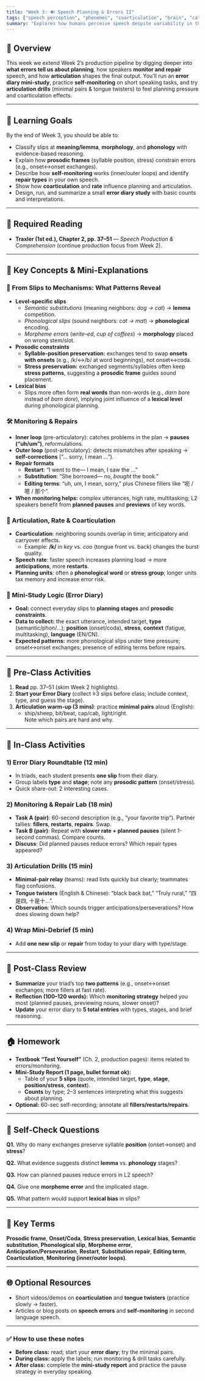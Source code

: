 ```yaml
---
title: "Week 3: 🔊 Speech Planning & Errors II"
tags: ["speech perception", "phonemes", "coarticulation", "brain", "categorical perception"]
summary: "Explores how humans perceive speech despite variability in the signal, using behavioral and neurological evidence."
---
```



## 📘 Overview
This week we extend Week 2’s production pipeline by digging deeper into **what errors tell us about planning**, how speakers **monitor and repair** speech, and how **articulation** shapes the final output. You’ll run an **error diary mini-study**, practice **self-monitoring** on short speaking tasks, and try **articulation drills** (minimal pairs & tongue twisters) to feel planning pressure and coarticulation effects.

---

## 🎯 Learning Goals
By the end of Week 3, you should be able to:

- Classify slips at **meaning/lemma**, **morphology**, and **phonology** with evidence-based reasoning.
- Explain how **prosodic frames** (syllable position, stress) constrain errors (e.g., onset↔onset exchanges).
- Describe how **self-monitoring** works (inner/outer loops) and identify **repair types** in your own speech.
- Show how **coarticulation** and **rate** influence planning and articulation.
- Design, run, and summarize a small **error diary study** with basic counts and interpretations.

---

## 📖 Required Reading
- **Traxler (1st ed.), Chapter 2, pp. 37–51** — *Speech Production & Comprehension* (continue production focus from Week 2).

---

## 🔑 Key Concepts & Mini-Explanations

### 🧩 From Slips to Mechanisms: What Patterns Reveal
- **Level-specific slips**  
  - *Semantic substitutions* (meaning neighbors: *dog → cat*) → **lemma** competition.  
  - *Phonological slips* (sound neighbors: *cat → mat*) → **phonological** encoding.  
  - *Morpheme errors* (*write–ed*, *cup of coffees*) → **morphology** placed on wrong stem/slot.
- **Prosodic constraints**  
  - **Syllable-position preservation:** exchanges tend to swap **onsets with onsets** (e.g., /k/↔/b/ at word beginnings), not onset↔coda.  
  - **Stress preservation:** exchanged segments/syllables often keep **stress patterns**, suggesting a **prosodic frame** guides sound placement.
- **Lexical bias**  
  - Slips more often form **real words** than non-words (e.g., *darn bore* instead of *barn dore*), implying joint influence of a **lexical level** during phonological planning.

### 🛠️ Monitoring & Repairs
- **Inner loop** (pre-articulatory): catches problems in the plan → **pauses (“uh/um”)**, reformulations.  
- **Outer loop** (post-articulatory): detects mismatches after speaking → **self-corrections** (“… sorry, I mean …”).  
- **Repair formats**  
  - **Restart**: “I went to the— I mean, I saw the …”  
  - **Substitution**: “She borrowed— no, *bought* the book.”  
  - **Editing terms**: “uh, um, I mean, sorry,” plus Chinese fillers like “呃 / 嗯 / 那个”.  
- **When monitoring helps:** complex utterances, high rate, multitasking; L2 speakers benefit from **planned pauses** and **previews** of key words.

### 👄 Articulation, Rate & Coarticulation
- **Coarticulation**: neighboring sounds overlap in time; anticipatory and carryover effects.  
  - Example: **/k/** in *key* vs. *coo* (tongue front vs. back) changes the burst quality.  
- **Speech rate**: faster speech increases planning load → more **anticipations**, more **restarts**.  
- **Planning units**: often a **phonological word** or **stress group**; longer units tax memory and increase error risk.

### 🔬 Mini-Study Logic (Error Diary)
- **Goal:** connect everyday slips to **planning stages** and **prosodic constraints**.  
- **Data to collect:** the exact utterance, intended target, **type** (semantic/phon/…); **position** (onset/coda), **stress**, **context** (fatigue, multitasking), **language** (EN/CN).  
- **Expected patterns:** more phonological slips under time pressure; onset↔onset exchanges; presence of editing terms before repairs.

---

## 📝 Pre-Class Activities
1. **Read** pp. 37–51 (skim Week 2 highlights).  
2. **Start your Error Diary** (collect ≥3 slips before class; include context, type, and guess the stage).  
3. **Articulation warm-up (3 mins)**: practice **minimal pairs** aloud (English):  
   - ship/sheep, bit/beat, cap/cab, light/right.  
   Note which pairs are hard and why.

---

## 💬 In-Class Activities

### 1) Error Diary Roundtable (12 min)
- In triads, each student presents **one slip** from their diary.  
- Group labels **type** and **stage**; note any **prosodic pattern** (onset/stress).  
- Quick share-out: 2 interesting cases.

### 2) Monitoring & Repair Lab (18 min)
- **Task A (pair)**: 60-second description (e.g., “your favorite trip”). Partner tallies: **fillers**, **restarts**, **repairs**. Swap.  
- **Task B (pair)**: Repeat with **slower rate + planned pauses** (silent 1-second commas). Compare counts.  
- **Discuss**: Did planned pauses reduce errors? Which repair types appeared?

### 3) Articulation Drills (15 min)
- **Minimal-pair relay** (teams): read lists quickly but clearly; teammates flag confusions.  
- **Tongue twisters** (English & Chinese): “black back bat,” “Truly rural,” “四是四, 十是十…”.  
- **Observation**: Which sounds trigger anticipations/perseverations? How does slowing down help?

### 4) Wrap Mini-Debrief (5 min)
- Add **one new slip** or **repair** from today to your diary with type/stage.

---

## 🔁 Post-Class Review
- **Summarize** your triad’s top **two patterns** (e.g., onset↔onset exchanges; more fillers at fast rate).  
- **Reflection (100–120 words):** Which **monitoring strategy** helped you most (planned pauses, previewing nouns, slower onset)?  
- **Update** your error diary to **5 total entries** with types, stages, and brief reasoning.

---

## 🏠 Homework
- **Textbook “Test Yourself”** (Ch. 2, production pages): items related to errors/monitoring.  
- **Mini-Study Report (1 page, bullet format ok):**  
  - Table of your **5 slips** (quote, intended target, **type**, **stage**, **position/stress**, **context**).  
  - **Counts** by type; 2–3 sentences interpreting what this suggests about planning.  
- **Optional:** 60-sec self-recording; annotate all **fillers/restarts/repairs**.

---

## 🧩 Self-Check Questions
**Q1.** Why do many exchanges preserve syllable **position** (onset→onset) and **stress**?  
<!--*A:* Because sounds are slotted into a **prosodic frame** during phonological encoding; the frame constrains where segments can go.*-->

**Q2.** What evidence suggests distinct **lemma** vs. **phonology** stages?  
<!--*A:* Semantic substitutions (meaning neighbors) vs. phonological slips (sound neighbors) dissociate; TOTs often access meaning but not full phonology.*-->

**Q3.** How can planned pauses reduce errors in L2 speech?  
<!--*A:* They give the **inner monitor** time to check the plan, lowering anticipations and restarts, especially around complex words.*-->

**Q4.** Give one **morpheme error** and the implicated stage.  
<!--*A:* “He write-ed the essay” → morpheme attached to wrong stem; **morphological** slotting during formulation.*-->

**Q5.** What pattern would support **lexical bias** in slips?  
<!--*A:* Slips that form **real words** occur more than phonotactically possible non-words (e.g., *darn bore* over *barn dore*).*-->

---

## 🧰 Key Terms
**Prosodic frame**, **Onset/Coda**, **Stress preservation**, **Lexical bias**, **Semantic substitution**, **Phonological slip**, **Morpheme error**, **Anticipation/Perseveration**, **Restart**, **Substitution repair**, **Editing term**, **Coarticulation**, **Monitoring (inner/outer loops)**.

---

## 🌐 Optional Resources
- Short videos/demos on **coarticulation** and **tongue twisters** (practice slowly → faster).  
- Articles or blog posts on **speech errors** and **self-monitoring** in second language speech.

---

### ✅ How to use these notes
- **Before class:** read; start your **error diary**; try the minimal pairs.  
- **During class:** apply the labels; run monitoring & drill tasks carefully.  
- **After class:** complete the **mini-study report** and practice the pause strategy in everyday speaking.

















<!--
## 📘 Overview

Have you ever thought you heard someone say something… only to realize you misunderstood completely? Or found it harder to understand speech in a noisy room? This week, we explore how our brain manages to decode rapid, variable, and noisy speech signals—a process more complex than it seems.

We'll investigate how **speech perception** works, why it’s so challenging, how we perceive categories of sounds, and how **what we see** can influence what we hear.

---

## 🎯 Learning Goals

By the end of this week, you should be able to:

- Explain why **speech perception** is difficult and identify key sources of variability.
- Define and illustrate **coarticulation** and **categorical perception**.
- Describe and interpret the **McGurk effect**.
- Compare and critique major **theories of speech perception**.
- Identify the **brain regions** involved in speech processing.

---

## 📖 Required Reading

- **Chapter 2 (pp. 51–71)** from *Introduction to Psycholinguistics: Understanding Language Science* by Matthew Traxler.

---

## 🧠 Core Concepts

### 🔄 Why Is Speech Perception Hard?

- **Fast & continuous**: Speech averages ~10–15 phonemes/sec, with no clear word boundaries.
- **Variability**: Sounds change depending on speaker, rate, emotion, and surrounding sounds (e.g., /t/ in “top” vs. “stop” vs. “cat”).
- **Lack of invariance**: There's no one-to-one mapping from sound to phoneme category.
- **Coarticulation**: Sounds influence each other (e.g., “boot” vs. “beet”).

---

### 🎨 Coarticulation & Categorical Perception

- **Coarticulation**: Speech sounds blend; upcoming sounds affect how current ones are produced and perceived.
  - Try saying "key" and "coo"—notice how /k/ differs.
- **Categorical Perception**:
  - We hear speech as **categories**, not continuous sounds.
  - Classic study: Liberman et al. (1957) showed listeners hear a clear switch between /ba/ and /pa/ as VOT changes.
  - **Why?** This makes perception faster and more robust to noise.

---

### 👁️ McGurk Effect & Multisensory Integration

- **McGurk effect** (McGurk & MacDonald, 1976):
  - Visual /ga/ + auditory /ba/ → perceived /da/.
  - Shows **visual input** influences what we hear.
- **Why important?**
  - Speech perception is **multimodal**—we don’t just use sound!
  - Especially helpful in **noisy environments** (Sumby & Pollack, 1954).

---

### 🧬 Theories of Speech Perception

| Theory            | Core Idea                                | Support                            | Limitations                          |
|------------------|-------------------------------------------|------------------------------------|--------------------------------------|
| **Motor Theory**  | Perceive speech by simulating gestures   | McGurk effect, motor cortex data   | Doesn’t explain all speech sounds    |
| **Auditory Theory** | General auditory system handles speech | Animal & infant studies            | Lacks detail on context/articulation |
| **TRACE Model**   | Interactive layers: features, phonemes, words | Ganong effect, lexical influence | Computationally complex              |

---

### 🧠 Speech Perception & the Brain

- **Superior temporal gyrus**: early auditory processing.
- **Wernicke’s area**: comprehension; damage → fluent aphasia.
- **Dual Stream Model** (Hickok & Poeppel, 2007):
  - **Ventral stream**: sound → meaning.
  - **Dorsal stream**: sound → motor mapping.

---

## 📝 Pre-Class Activities

Complete these before class to prepare for discussion and in-class tasks:

1. ✅ **Read Chapter 2 (pp. 51–71)** carefully. Focus on McGurk effect, coarticulation, and theory comparisons.
2. 👂 **Try this demo**:  
   - [McGurk Effect Demo](https://www.youtube.com/watch?v=G-lN8vWm3m0)  
   - Watch with eyes open, then closed. What do you hear each time?
3. 🎧 **Optional Podcast**:  
   - *Science Vs – Your Brain on Language* (Spotify or Apple Podcasts)

---

## 💬 In-Class Activities

- 🎧 **Mumbled Messages**: Distorted speech listening challenge.
- 👅 **Coarticulation Demos**: Say "ban" vs. "bun"; observe articulation changes.
- 🧪 **Categorical Perception Activity**: Vote when /ba/ becomes /pa/.
- 🎥 **McGurk Effect Video**: Test visual-auditory integration.
- 👄 **Lipreading Challenge**: Can you guess what's said without sound?
- 👥 **Theory Debate Groups**: Each group defends one theory of speech perception.

---

## 🔁 Post-Class Review

After class, reinforce your learning by:

1. 📚 **Re-reading** key sections on McGurk effect and speech theories.
2. ✍️ **Reflection Prompt**:
   > When you misunderstood someone recently, what clues helped you recover the meaning—sound, context, or visual cues?

3. 📝 **Mini Task**: 
   - Observe 1 instance where speech was unclear (e.g., in public or online).
   - Describe how you figured out what the speaker meant (~100 words).

4. 🧠 **Extra Resource**:  
   [Laurel/Yanny Illusion – Which do you hear?](https://www.youtube.com/watch?v=7X_WvGAhMlQ)

---

## 🏠 Homework

- 📖 Revisit Chapter 2 (pp. 60–71), focusing on speech perception theories and neurobiological evidence.
- ✍️ Complete 2 *Test Yourself* questions related to speech perception.
- 🔍 **Optional Research Brief**: Find and summarize one real-world application of speech perception research (e.g., voice assistants, hearing aids, language learning).

---

## 🔜 Looking Ahead

Next week we dive into how we **recognize words**—fast and with incredible precision. We’ll explore the mental **lexicon**, **semantic priming**, and what happens when you read a word like “butter” and suddenly crave toast.

-->



<!--
## 📘 Overview

Speech perception is a remarkable cognitive achievement: we can recognize spoken words rapidly and accurately, even though the signal is noisy, fast, and highly variable across speakers. This week, we explore how listeners parse the speech stream into discrete phonemes and words, how the brain supports these processes, and what speech illusions like the **McGurk effect** reveal about auditory-visual integration.

---

## 🧠 Core Concepts

### The Speech Perception Challenge

- The **acoustic signal is continuous**, but we perceive **discrete phonemes**.
- Phoneme boundaries are often **blurred** due to **coarticulation**.
- There is **no simple one-to-one mapping** between sound and phoneme.

### Categorical Perception

- Listeners perceive sounds along a continuum (e.g., /b/ to /p/) as **distinct categories**.
- **Voice Onset Time (VOT)** is used to test this: e.g., /ba/ vs. /pa/
- Perception is **all-or-none**, not gradual.

### Coarticulation

- Sounds influence each other in speech (e.g., the /k/ in "key" vs. "cool").
- Listeners use **contextual cues** and **expectations** to resolve ambiguity:contentReference[oaicite:0]{index=0}.

### Multimodal Integration & the McGurk Effect

- **McGurk Effect**: seeing [ga] + hearing [ba] = perceiving [da]
- Shows that speech perception integrates **visual** and **auditory** information.
- Demonstrates the **constructive nature** of perception.

### Theories of Speech Perception

| Theory | Core Idea |
|--------|-----------|
| **Motor Theory** | Speech perception involves accessing motor programs used for production. |
| **General Auditory Approach** | Listeners use general sound-processing mechanisms to perceive speech. |
| **Cohort Model (intro)** | Word recognition begins with a cohort of candidates, narrowed as more input arrives. |

### Neurological Evidence

- Brain imaging shows activity in **superior temporal gyrus** and **Broca’s/Wernicke’s areas** during speech perception.
- Studies of **brain-damaged patients** reveal that different parts of the brain handle **phonemic discrimination** and **comprehension**.

---

## 📚 Reading

- Traxler (2012), Chapter 2: *Speech Production and Comprehension* (pp. 51–71)

---

## 🏷️ Key Terms

| Term | Definition |
|------|------------|
| **Categorical Perception** | Perceiving sounds as belonging to distinct categories despite acoustic overlap |
| **Coarticulation** | Influence of surrounding sounds on the articulation of a phoneme |
| **McGurk Effect** | A perceptual illusion where visual and auditory inputs mismatch |
| **Voice Onset Time (VOT)** | The time between release of a consonant and onset of vocal cord vibration |
| **Motor Theory** | Theory that speech perception activates speech production mechanisms |
| **Phoneme Restoration** | The brain fills in missing phonemes based on context |

---

## 🧪 Examples & In-Class Activities

### 🎧 VOT Demonstration

- Students listen to a /ba/–/pa/ continuum.
- Discuss how they switch categories despite gradual changes.

### 🎥 McGurk Effect

- Play a video demo where the visual and auditory signals mismatch.
- Students report what they hear—often an illusory blend.
- Discuss how the brain integrates inputs.

### 🧠 Brain Tour (Mini Lecture + Discussion)

- Show diagrams of speech processing areas.
- Briefly compare brain areas involved in production vs. perception.

### 🔁 Perception Challenge

- Present coarticulated words out of context.
- Ask students to identify phonemes—then show how context changes perception.

---

## ❓ Self-Check Questions

1. Why is speech perception considered a "computational problem"?
2. What is categorical perception, and how is it tested?
3. What does the McGurk effect reveal about speech perception?
4. How do theories of speech perception differ in their explanation of phoneme recognition?
5. What role does the brain play in resolving ambiguity during speech perception?

---

## 🧩 Practice Prompt (Adapted from the Textbook)

> Imagine a listener hears the syllable “da” while seeing someone mouth “ga.”  
> 1. What might they report hearing?  
> 2. Which theory best explains this?  
> 3. How does this show the difference between perception and acoustics?

---

## 🔁 Related Chapters

- Chapter 1: *Introduction to Language Science*
- Chapter 3: *Word Processing* (focus on lexical access after phoneme identification)


<!--

## 🧠 Chapter 3 Lecture Notes: Language Acquisition I

How do children acquire language with such speed and accuracy, even before formal instruction? In this chapter, we explore the early stages of language development and theories that explain how humans acquire language.

---

## 📘 Core Topics & Concepts

### 1. What Is Language Acquisition?

* **Language acquisition**: the process by which humans learn their native language(s)
* Involves phonology, morphology, syntax, semantics, and pragmatics
* Begins *before birth* and continues into early childhood

> 🧠 **In class**: We’ll listen to early infant sounds and trace the developmental stages of speech.

---

### 2. Early Developmental Milestones

#### Prelinguistic Development

* **Prenatal**: fetuses respond to rhythm and intonation
* **0–6 months**: cooing, turn-taking, preference for native language sounds
* **6–12 months**: babbling (canonical and variegated), gesture use

#### First Words & Beyond

* **12 months**: first words typically emerge
* **18–24 months**: vocabulary explosion
* **Telegraphic speech**: early multi-word utterances (e.g., “want juice”)

> 🔍 **Research Spotlight**: By 6 months, infants can recognize their name and segment word boundaries using statistical cues.

> 🎧 **In class**: We’ll listen to babbling samples and discuss their diagnostic features.

---

### 3. Theoretical Approaches to Language Acquisition

#### Nativist Theories (Chomsky)

* **Universal Grammar (UG)**: humans are born with innate language principles
* Language input triggers parameter setting
* Poverty of the Stimulus argument: input is insufficient; knowledge must be innate

#### Empiricist Theories (Behaviorist & Connectionist)

* Learning occurs through **association, imitation, reinforcement**
* Connectionist models: neural networks learn through exposure

#### Interactionist Theories

* Emphasize social interaction and **input richness**
* **Child-Directed Speech (CDS)**: exaggerated intonation, slower tempo, simplified structure

> 👶 **Cross-linguistic Note**: CDS appears universally, but its features vary by culture and language.

> 🧪 **In class**: We’ll evaluate what each theory explains well and where it falls short.

---

### 4. The Role of Input and Environment

* Children need **exposure** to language in meaningful contexts
* Quality of input affects acquisition speed and vocabulary growth
* Deaf children not exposed to sign develop *home signs*, showing drive for communication

> 🧠 Language acquisition is resilient but shaped by input: children invent systems when needed, yet benefit from rich exposure.

---

## 🔁 Summary Table

| Concept              | Description                              | Example                                  |
| -------------------- | ---------------------------------------- | ---------------------------------------- |
| Babbling             | Early repetitive vocalizations           | "ba-ba", "da-da"                         |
| Universal Grammar    | Innate language structure                | Subject-verb-object ordering             |
| CDS                  | Simplified, expressive speech to infants | “Do you want your bottle?”               |
| Vocabulary Explosion | Rapid word learning                      | 18–24 months: \~10–20 new words/day      |
| Home Sign            | Invented sign system by deaf children    | Gestures to express requests or emotions |

---

## 📝 Self-Review Questions

1. What are the major milestones in early language development?
2. What is the difference between canonical and variegated babbling?
3. How do nativist and empiricist theories explain language learning?
4. What role does child-directed speech play in acquisition?
5. What do home sign systems reveal about the necessity of input?

---

## 📂 In-Class Resources and References

* 🎧 *Infant Speech Samples*: Babbling and early word recordings
* 📄 *Theory Comparison Chart*: UG vs. Behaviorism vs. Interactionism
* 🧬 *Poverty of the Stimulus*: Excerpts from Chomsky’s argument
* 📚 *Optional Reading*: Kuhl (2004), “Early language acquisition: Cracking the speech code” in *Nature Reviews Neuroscience*

---

> 📖 Reading: Chapter 3, pp. 42–63 from *Introduction to Psycholinguistics* by Traxler
-->

